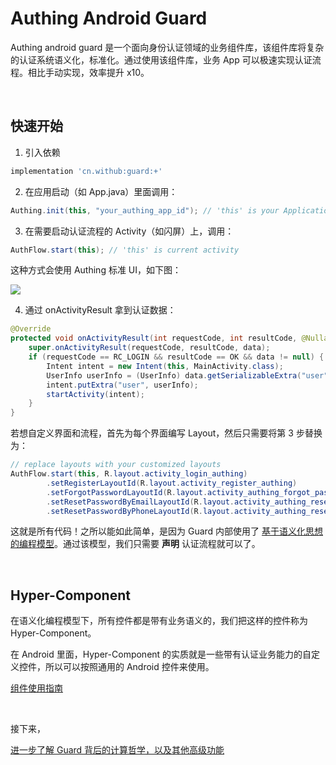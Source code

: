 # Authing Android Guard

Authing android guard 是一个面向身份认证领域的业务组件库，该组件库将复杂的认证系统语义化，标准化。通过使用该组件库，业务 App 可以极速实现认证流程。相比手动实现，效率提升 x10。

<br>

## 快速开始

1. 引入依赖

```groovy
implementation 'cn.withub:guard:+'
```

2. 在应用启动（如 App.java）里面调用：

```java
Authing.init(this, "your_authing_app_id"); // 'this' is your Application or initial activity
```

3. 在需要启动认证流程的 Activity（如闪屏）上，调用：

```java
AuthFlow.start(this); // 'this' is current activity
```

这种方式会使用 Authing 标准 UI，如下图：

![](./images/authing_login.png)

4. 通过 onActivityResult 拿到认证数据：

```java
@Override
protected void onActivityResult(int requestCode, int resultCode, @Nullable Intent data) {
    super.onActivityResult(requestCode, resultCode, data);
    if (requestCode == RC_LOGIN && resultCode == OK && data != null) {
        Intent intent = new Intent(this, MainActivity.class);
        UserInfo userInfo = (UserInfo) data.getSerializableExtra("user");
        intent.putExtra("user", userInfo);
        startActivity(intent);
    }
}
```

若想自定义界面和流程，首先为每个界面编写 Layout，然后只需要将第 3 步替换为：

```java
// replace layouts with your customized layouts
AuthFlow.start(this, R.layout.activity_login_authing)
        .setRegisterLayoutId(R.layout.activity_register_authing)
        .setForgotPasswordLayoutId(R.layout.activity_authing_forgot_password)
        .setResetPasswordByEmailLayoutId(R.layout.activity_authing_reset_password_by_email)
        .setResetPasswordByPhoneLayoutId(R.layout.activity_authing_reset_password_by_phone);
```

这就是所有代码！之所以能如此简单，是因为 Guard 内部使用了 [基于语义化思想的编程模型](./topics/design.md)。通过该模型，我们只需要 **声明** 认证流程就可以了。

<br>

## Hyper-Component

在语义化编程模型下，所有控件都是带有业务语义的，我们把这样的控件称为 Hyper-Component。

在 Android 里面，Hyper-Component 的实质就是一些带有认证业务能力的自定义控件，所以可以按照通用的 Android 控件来使用。

[组件使用指南](./components/components.md)

<br>

接下来，

[进一步了解 Guard 背后的计算哲学，以及其他高级功能](./topics/index.md)


